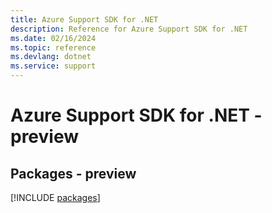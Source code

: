 ```yaml
---
title: Azure Support SDK for .NET
description: Reference for Azure Support SDK for .NET
ms.date: 02/16/2024
ms.topic: reference
ms.devlang: dotnet
ms.service: support
---
```

# Azure Support SDK for .NET - preview
## Packages - preview
[!INCLUDE [packages](support-index.md)]